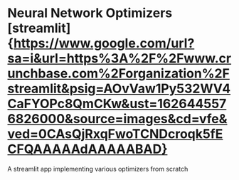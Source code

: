 # Neural Network Optimizers [streamlit]{https://www.google.com/url?sa=i&url=https%3A%2F%2Fwww.crunchbase.com%2Forganization%2Fstreamlit&psig=AOvVaw1Py532WV4CaFYOPc8QmCKw&ust=1626445576826000&source=images&cd=vfe&ved=0CAsQjRxqFwoTCNDcroqk5fECFQAAAAAdAAAAABAD}
A streamlit app implementing various optimizers from scratch

